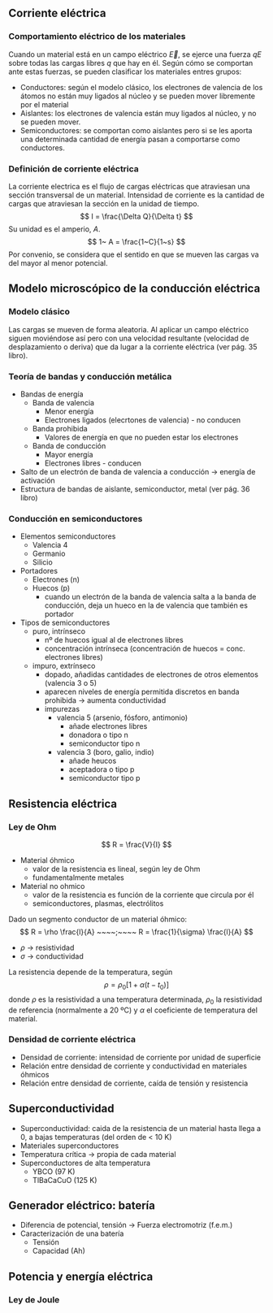 ## Corriente eléctrica
### Comportamiento eléctrico de los materiales
Cuando un material está en un campo eléctrico $\vec{E}$, se ejerce una fuerza $qE$ sobre todas las cargas libres $q$ que hay en él. Según cómo se comportan ante estas fuerzas, se pueden clasificar los materiales entres grupos:

- Conductores: según el modelo clásico, los electrones de valencia de los átomos no están muy ligados al núcleo y se pueden mover libremente por el material
- Aislantes: los electrones de valencia están muy ligados al núcleo, y no se pueden mover.
- Semiconductores: se comportan como aislantes pero si se les aporta una determinada cantidad de energía pasan a comportarse como conductores.

### Definición de corriente eléctrica
La corriente electrica es el flujo de cargas eléctricas que atraviesan una sección transversal de un material.
Intensidad de corriente es la cantidad de cargas que atraviesan la sección en la unidad de tiempo. 
$$
I = \frac{\Delta Q}{\Delta t}
$$
Su unidad es el amperio, $A$. 
$$
1~ A = \frac{1~C}{1~s}
$$
Por convenio, se considera que el sentido en que se mueven las cargas va del mayor al menor potencial.

## Modelo microscópico de la conducción eléctrica
### Modelo clásico
Las cargas se mueven de forma aleatoria. Al aplicar un campo eléctrico siguen moviéndose así pero con una velocidad resultante (velocidad de desplazamiento o deriva) que da lugar a la corriente eléctrica (ver pág. 35 libro).

### Teoría de bandas y conducción metálica
- Bandas de energía
	- Banda de valencia 
		- Menor energía
		- Electrones ligados (elecrtones de valencia) - no conducen
	- Banda prohibida
		- Valores de energía en que no pueden estar los electrones
	- Banda de conducción
		- Mayor energía
		- Electrones libres - conducen
- Salto de un electrón de banda de valencia a conducción -> energía de activación
- Estructura de bandas de aislante, semiconductor, metal (ver pág. 36 libro)

### Conducción en semiconductores
- Elementos semiconductores
	- Valencia 4
	- Germanio
	- Silicio
- Portadores
	- Electrones (n)
	- Huecos (p) 
		- cuando un electrón de la banda de valencia salta a la banda de conducción, deja un hueco en la de valencia que también es portador
- Tipos de semiconductores
	- puro, intrínseco 
		- nº de huecos igual al de electrones libres
		- concentración intrínseca (concentración de huecos = conc. electrones libres)
	- impuro, extrínseco 
		- dopado, añadidas cantidades de electrones de otros elementos (valencia 3 o 5)
		- aparecen niveles de energía permitida discretos en banda prohibida -> aumenta conductividad
		- impurezas
			- valencia 5 (arsenio, fósforo, antimonio)
				- añade electrones libres 
				- donadora o tipo n
				- semiconductor tipo n
			- valencia 3 (boro, galio, indio)
				- añade heucos
				- aceptadora o tipo p
				- semiconductor tipo p

## Resistencia eléctrica
### Ley de Ohm
$$
R = \frac{V}{I}
$$
- Material óhmico
	- valor de la resistencia es lineal, según ley de Ohm
	- fundamentalmente metales
- Material no ohmico
	- valor de la resistencia es función de la corriente que circula por él
	- semiconductores, plasmas, electrólitos

Dado un segmento conductor de un material óhmico:
$$
R = \rho \frac{l}{A} ~~~~;~~~~ R = \frac{1}{\sigma} \frac{l}{A}
$$
- $\rho$ -> resistividad
- $\sigma$ -> conductividad

La resistencia depende de la temperatura, según
$$
\rho = \rho_0\left[ 1 + \alpha(t - t_0) \right]
$$
donde $\rho$ es la resistividad a una temperatura determinada, $\rho_0$ la resistividad de referencia (normalmente a 20 ºC) y $\alpha$ el coeficiente de temperatura del material.

### Densidad de corriente eléctrica
- Densidad de corriente: intensidad de corriente por unidad de superficie
- Relación entre densidad de corriente y conductividad en materiales óhmicos
- Relación entre densidad de corriente, caída de tensión y resistencia

## Superconductividad
- Superconductividad: caida de la resistencia de un material hasta llega a 0, a bajas temperaturas (del orden de < 10 K)
- Materiales superconductores
- Temperatura crítica -> propia de cada material
- Superconductores de alta temperatura 
	- YBCO (97 K)
	- TlBaCaCuO (125 K)

## Generador eléctrico: batería
- Diferencia de potencial, tensión -> Fuerza electromotriz (f.e.m.)
- Caracterización de una batería
	- Tensión
	- Capacidad (Ah)

## Potencia y energía eléctrica
### Ley de Joule